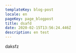 ```yaml
---
templateKey: blog-post
locale: en
pageKey: page_blogpost
title: dsafd
date: 2020-02-15T13:56:24.446Z
description: en test
---
```

daksfz
